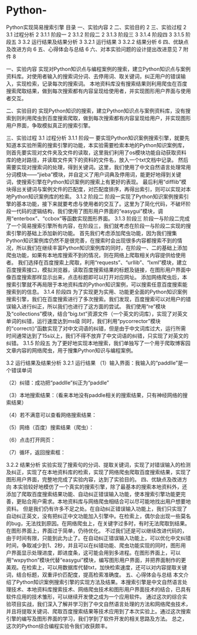 # Python-
Python实现简易搜索引擎
目录
一、实验内容	2
二、实验目的	2
三、实验过程	2
3.1 过程分析	2
3.1.1 阶段一	2
3.1.2 阶段二	2
3.1.3 阶段三	3
3.1.4 阶段四	3
3.1.5 阶段五	3
3.2 运行结果及结果分析	3
3.2.1 运行结果	3
3.2.2 结果分析	6
四、优缺点及改进方向	6
五、心得体会与总结	6
六、对本实验问题的设计提出改进意见	7
附件	8

一、实验内容
实现对Python知识点与编程案例的搜索，建立Python知识点与案例资料库。对使用者输入的搜索词分词、去停用词、取关键词，纠正用户的错误输入，实现检索，记录每次的搜索词。
本地资料库没有搜索结果则利用爬虫在百度搜索爬取结果，做到每次搜索都有内容呈现给使用者，并实现图形用户界面与使用者交互。

二、实验目的
实现Python知识的搜索，建立Python知识点与案例资料库，没有搜索到则利用爬虫到百度搜索爬取，做到每次搜索都有内容呈现给用户，并实现图形用户界面，争取模拟真正的搜索引擎。

三、实验过程
3.1 过程分析
3.1.1 阶段一
要实现Python知识案例搜索引擎，就要先知道本实验所需的搜索引擎的功能，本实验需要检索本地的Python知识案例库，则首先要实现对文件夹及文件的读取，这里我们利用了os模块功能自动获取资料库的绝对路径，并读取文件夹下的资料的文件名，放入一个txt文档中记录。
然后需要实现对搜索词的处理，得到关键词。这里，我们使用了中文自然语言处理常用分词模块——“jieba”模块，并自定义了用户词典及停用词，能更好地得到关键词，使搜索引擎在Python知识案例的搜索上有更好的表现。
最后利用“difflib”模块得出关键词与案例文件的匹配度，对匹配度排序，再得出索引，则可以实现对本地Python知识案例库的检索。
3.1.2 阶段二
阶段一实现了Python知识案例搜索引擎的基本功能，接下来就要考虑与使用者的交互了。这里为了简化代码，不破坏阶段一代码的逻辑结构，我们使用了图形用户界面的“easygui”模块，调用“enterbox”、“ccbox”等函数实现图形界面。
3.1.3 阶段三
阶段一与阶段二完成了一个简易搜索引擎所有内容，在阶段三，我们就考虑在阶段一与阶段二实现的搜索引擎的基础上添加新的功能。
首先我们考虑添加爬虫功能，因为我们搜集Python知识案例库仍然不是很完善，在搜索时会出现很多内容都搜索不到的情况，所以我们在继续丰富Python知识案例库的同时，在阶段一、二的基础上添加爬虫功能，如果有本地库搜索不到的情况，则在网络上爬取相关内容提供给使用者。
我们选择在百度搜索上爬取，利用“requests”、“urllib”、“lxml”模块，建立百度搜索接口，模拟浏览器，读取百度搜索结果的标题及链接，在图形用户界面中像百度搜索那样显示出来，点击标题即可以打开对应网址。
添加网络爬虫后，本搜索引擎就不再局限于本地资料库的Python知识案例，可以搜索任意百度搜索能搜索到的信息。
3.1.4 阶段四
为了实现更为实用、功能更全面的Python知识案例搜索引擎，我们在百度搜索进行了多次搜索。我们发现，百度搜索可以对用户的错误输入进行纠正，所以我们也进行了这方面的尝试。
我们使用“re”模块及“collections”模块，结合“big.txt”资源文件（一个英文的词库），实现了对英文单词的纠错，运行速度达到ms级
同时，我们利用“pycorrector”模块的“correct()”函数实现了对中文词语的纠错，但是由于中文词库过大，运行所需时间通常达到了15s以上，我们不得不放弃了中文词语的纠错，只实现了对英文的纠错。
3.1.5 阶段五
为了更好地实现本地搜索，我们单独写了一个用于爬取博客园文章内容的网络爬虫，用于搜集Python知识与编程案例。

3.2 运行结果及结果分析
3.2.1 运行结果
（1）输入界面：我输入的“paddlle”是一个错误单词
 

（2）纠错：成功把“paddlle”纠正为“paddle”
 

（3）本地搜索结果：（看来本地没有paddle相关的搜索结果，只有神经网络的搜索结果）
 

（4）若不满意可以查看网络搜索结果：
 

（5）网络（百度）搜索结果（爬虫）：
 

（6）点击打开网页：
 

（7）循环，返回搜索框：
 

3.2.2 结果分析
实验实现了搜索句的分词、提取关键词，实现了对错误输入的检测及纠正，实现了在本地资料库的检索，实现了网络爬虫爬取百度搜索结果，实现了图形用户界面，完整地完成了实验内容，达到了实验目的。
四、优缺点及改进方向
本实验较好地模仿了一个真实的搜索引擎，除了最基本的搜索本地资料外，还添加了爬取百度搜索结果功能、自动纠正错误输入功能，使本搜索引擎功能更完善，更贴合用户需求。本地资料库与网络爬虫相结合可以尽可能地找出用户想要地资料。
但是我们仍有许多不足之处。在自动纠正错误输入功能上，我们只实现了自动纠正英文，没有把纠正中文功能加入引擎中。在检索上，偶尔会出现一些莫名的bug，无法找到原因。在网络爬虫上，在关键字过多时，有时无法爬取到结果。在图形界面上，界面过于简单，仍待优化。
不过我们还是可以继续改进代码的，由于时间有限，只能到此为止了。在自动纠正错误输入功能上，可以优化中文纠错时间，争取减少到1、2秒，并且可以在纠错功能、爬虫功能实现的同时，图形用户界面显示处理进度，即进度条，这可能会用到多进程。在图形界面上，可以用“wxpython”模块代替“easygui”模块，编写图形用户界面，并把界面制作的更美观。在检索上，可以用数据库代替txt，加快检索速度，还可以对内容提取关键词，结合标题，双重评价匹配度，提高检索准确度。
五、心得体会与总结
本文介绍了Python知识案例搜索引擎的实现方法及结果。本搜索引擎是中文自然语言处理技术、本地资料库搜索技术、网络爬虫技术和图形用户界面技术的结合，已具有软件应用的技术雏形，可以继续开发使之成为一个应用软件。
通过这次的综合实验项目实战，我们深入了解并学习到了中文自然语言处理的方法和网络爬虫技术，并且将提取关键词、爬取百度搜索结果等技术应用到了本次实验上。通过这次搜索引擎的编写及图形界面的学习，我们学到了软件开发的相关思路及方法。
总之，这次的Python综合编程实验令我们收获颇丰。

